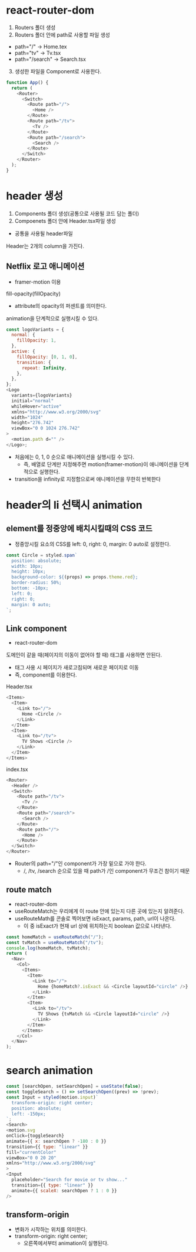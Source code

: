 # react-router-dom

1. Routers 폴더 생성
2. Routers 폴더 안에 path로 사용할 파일 생성

- path="/" -> Home.tex
- path="tv" -> Tv.tsx
- path="/search" -> Search.tsx

3. 생성한 파일을 Component로 사용한다.

```js
function App() {
  return (
    <Router>
      <Switch>
        <Route path="/">
          <Home />
        </Route>
        <Route path="/tv">
          <Tv />
        </Route>
        <Route path="/search">
          <Search />
        </Route>
      </Switch>
    </Router>
  );
}
```

# header 생성

1. Components 폴더 생성(공통으로 사용될 코드 담는 폴더)
2. Compoenets 폴더 안에 Header.tsx파일 생성

- 공통을 사용될 header파일

Header는 2개의 column을 가진다.

## Netflix 로고 애니메이션

- framer-motion 이용

fill-opacity(fillOpacity)

- attribute의 opacity의 퍼센트를 의미한다.

animation을 단계적으로 실행시킬 수 있다.

```js
const logoVariants = {
  normal: {
    fillOpacity: 1,
  },
  active: {
    fillOpacity: [0, 1, 0],
    transition: {
      repeat: Infinity,
    },
  },
};
<Logo
  variants={logoVariants}
  initial="normal"
  whileHover="active"
  xmlns="http://www.w3.org/2000/svg"
  width="1024"
  height="276.742"
  viewBox="0 0 1024 276.742"
>
  <motion.path d="" />
</Logo>;
```

- 처음에는 0, 1, 0 순으로 애니메이션을 실행시킬 수 있다.
  - 즉, 배열로 단계만 지정해주면 motion(framer-motion)이 애니메이션을 단계적으로 실행한다.
- transition을 infinity로 지정함으로써 애니메이션을 무한히 반복한다

# header의 li 선택시 animation

## element를 정중앙에 배치시킬때의 CSS 코드

- 정중앙시킬 요소의 CSS를 left: 0, right: 0, margin: 0 auto로 설정한다.

```js
const Circle = styled.span`
  position: absolute;
  width: 10px;
  height: 10px;
  background-color: ${(props) => props.theme.red};
  border-radius: 50%;
  bottom: -10px;
  left: 0;
  right: 0;
  margin: 0 auto;
`;
```

## Link component

- react-router-dom

도메인이 같을 때(페이지의 이동이 없어야 할 때) <a>태그를 사용하면 안된다.

- <a> 태그 사용 시 페이지가 새로고침되며 새로운 페이지로 이동
- 즉, <Link> component를 이용한다.

Header.tsx

```js
<Items>
  <Item>
    <Link to="/">
      Home <Circle />
    </Link>
  </Item>
  <Item>
    <Link to="/tv">
      TV Shows <Circle />
    </Link>
  </Item>
</Items>
```

index.tsx

```js
<Router>
  <Header />
  <Switch>
    <Route path="/tv">
      <Tv />
    </Route>
    <Route path="/search">
      <Search />
    </Route>
    <Route path="/">
      <Home />
    </Route>
  </Switch>
</Router>
```

- Router의 path="/"인 component가 가장 밑으로 가야 한다.
  - /, /tv, /search 순으로 있을 때 path가 /인 component가 무조건 참이기 때문

## route match

- react-router-dom
- useRouteMatch는 우리에게 이 route 안에 있는지 다른 곳에 있는지 알려준다.
- useRouteMath를 콘솔로 찍어보면 isExact, params, path, url이 나온다.
  - 이 중 isExact가 현재 url 상에 위치하는지 boolean 값으로 나타낸다.

```js
const homeMatch = useRouteMatch("/");
const tvMatch = useRouteMatch("/tv");
console.log(homeMatch, tvMatch);
return (
  <Nav>
    <Col>
      <Items>
        <Item>
          <Link to="/">
            Home {homeMatch?.isExact && <Circle layoutId="circle" />}
          </Link>
        </Item>
        <Item>
          <Link to="/tv">
            TV Shows {tvMatch && <Circle layoutId="circle" />}
          </Link>
        </Item>
      </Items>
    </Col>
  </Nav>
);
```

# search animation

```js
const [searchOpen, setSearchOpen] = useState(false);
const toggleSearch = () => setSearchOpen((prev) => !prev);
const Input = styled(motion.input)`
  transform-origin: right center;
  position: absolute;
  left: -150px;
`;
<Search>
<motion.svg
onClick={toggleSearch}
animate={{ x: searchOpen ? -180 : 0 }}
transition={{ type: "linear" }}
fill="currentColor"
viewBox="0 0 20 20"
xmlns="http://www.w3.org/2000/svg"
>
<Input
  placeholder="Search for movie or tv show..."
  transition={{ type: "linear" }}
  animate={{ scaleX: searchOpen ? 1 : 0 }}
/>
```

## transform-origin

- 변화가 시작하는 위치를 의미한다.
- transform-origin: right center;
  - 오른쪽에서부터 animation이 실행된다.
